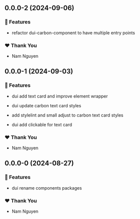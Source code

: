 ## 0.0.0-2 (2024-09-06)


### 🚀 Features

- refactor dui-carbon-component to have multiple entry points


### ❤️  Thank You

- Nam Nguyen

## 0.0.0-1 (2024-09-03)


### 🚀 Features

- dui add text card and improve element wrapper

- dui update carbon text card styles

- add stylelint and small adjust to carbon text card styles

- dui add clickable for text card


### ❤️  Thank You

- Nam Nguyen

## 0.0.0-0 (2024-08-27)


### 🚀 Features

- dui rename components packages


### ❤️  Thank You

- Nam Nguyen